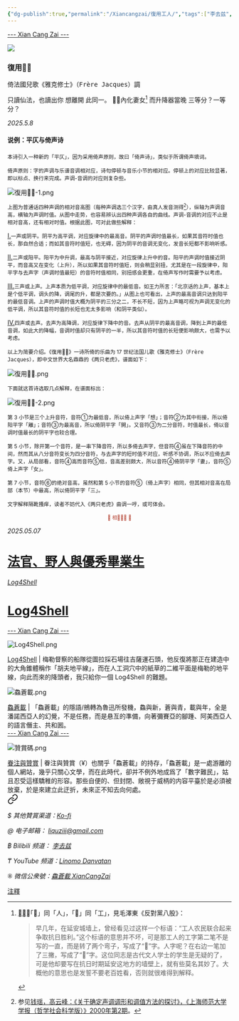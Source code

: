 ```yaml
---
{"dg-publish":true,"permalink":"/Xiancangzai/復用工人/","tags":["李去兹","Log4Shell","平仄","格律","倚声诗"],"created":"2025-05-08T17:09:21.728+08:00"}
---
```



<div class="splitline"><a href="https://www.xiancangzai.com/">--- Xian Cang Zai ---</a></div>

![](https://samim.io/static/upload/tumblr_nv3yp4qbyK1qzorg8o5_1280.jpeg)

### 復用󿯮󶠋

<samp>倚法國兒歌《雅克修士》（Frère Jacques）調</samp>

只讀仙法，也讀出你
想離開
此同一。
󶠋󿯮內化妻女[^1]
而升降器當晚
三等分？一等分？

<cite>2025.5.8</cite>

#### 说例：平仄与倚声诗

<small>本诗引入一种新的「平仄」，因为采用倚声原则，故曰「倚声诗」，类似于所谓倚声填词。</small>

<small>倚声原则：字的声调与乐谱音调相对应，诗句停顿与音乐小节的相对应。停顿上的对应比较显著，即以标点、换行来完成。声调-音调的对应则复杂些。</small>

![復用󿯮󶠋-1.png](/img/user/%E9%99%84%E4%BB%B6/attachment/%E5%BE%A9%E7%94%A8%F3%BF%AF%AE%F3%B6%A0%8B-1.png)

<small>上图为普通话四种声调的相对音高图<samp>（每种声调选三个汉字，由真人发音测得[^2]）</samp>，纵轴为声调音高，横轴为声调时值。从图中走势，也容易辨认出四种声调各自的曲线。声调-音调的对应不止是相对音高，还有相对时值。根据此图，可对此做些解释：</small>

<ins>Ⅰ.</ins><small>一声或阴平。阴平为高平调，对应旋律中的最高音。阴平的声调时值最长，如果其音符时值也长，那自然合适；而如其音符时值短，也无碍，因为阴平的音调无变化，发音长短都不影响听感。</small>

<ins>Ⅱ.</ins><small>二声或阳平。阳平为中升调，最高与阴平接近，对应旋律上升中的音。阳平的声调时值接近阴平，而音高又在变化<samp>（上升）</samp>，所以如果其音符时值短，则会稍显别扭，尤其是在一段旋律中，阳平字与去声字<samp>（声调时值最短）</samp>的音符时值相同，别扭感会更重，在倚声写作时需要予以考虑。</small>

<ins>Ⅲ.</ins><small>三声或上声。上声本质为低平调，对应旋律中的最低音。如王力所言：「北京话的上声，基本上是个低平调，调头的降，调尾的升，都是次要的。」从图上也可看出，上声的最高音调只达到阳平的最低音调。上声的声调时值大概为阴平的三分之二，不长不短，因为上声略可视为声调无变化的低平调，所以其音符时值的长短也无太多影响<samp>（和阴平类似）</samp>。</small>

<ins>Ⅳ.</ins><small>四声或去声。去声为高降调，对应旋律下降中的音。去声从阴平的最高音调，降到上声的最低音调，如此大的降幅，音调时值却只有阴平的一半，所以其音符时值的长短便影响颇大，也需予以考虑。</small>

<small>以上为简要介绍。《復用󿯮󶠋》一诗所倚的乐曲为 17 世纪法国儿歌《雅克修士》<samp>（Frère Jacques）</samp>，即中文世界大名鼎鼎的《两只老虎》，谱面如下：</small>

![復用󿯮󶠋.png](/img/user/%E9%99%84%E4%BB%B6/attachment/%E5%BE%A9%E7%94%A8%F3%BF%AF%AE%F3%B6%A0%8B.png)

<small>下面就这首诗选取几点解释，在谱面标出：</small>

![復用󿯮󶠋-2.png](/img/user/%E9%99%84%E4%BB%B6/attachment/%E5%BE%A9%E7%94%A8%F3%BF%AF%AE%F3%B6%A0%8B-2.png)

<small>第 3 小节是三个上升音符，音符①为最低音，所以倚上声字「想」；音符②为其中衔接，所以倚阳平字「離」；音符③为最高音，所以倚阴平字「開」。又音符③为二分音符，时值最长，倚以音调时值最长的阴平字也较合理。</small>

<small>第 5 小节，除开第一个音符，是一串下降音符，所以多倚去声字，但音符④虽在下降音符的中间，然而其从八分音符变长为四分音符，与去声字的短时值不对应，听感不协调，所以不应倚去声字。又，从局部看，音符④高而音符⑤低，音高差别颇大，所以音符④倚阴平字「妻」，音符⑤倚上声字「女」。</small>

<small>第 7 小节，音符⑥的绝对音高，虽然和第 5 小节的音符⑤<samp>（倚上声字）</samp>相同，但其相对音高在局部<samp>（本节）</samp>中最高，所以倚阴平字「三」。</small>

<small>文字解释隔靴搔痒，读者不妨代入《两只老虎》曲调一哼，或可体会。</small>

<div class="spacer"></div>

<p style="text-align:center;color:#B54434;font-size:0.8em;">▮ 相𨳹󾗖􁴆 ▮</p>

<div class="header-media"
     style="background-image: url(' https://i.pinimg.com/736x/5b/f2/b6/5bf2b6e3ec875ef72b865270b12ade06.jpg ');">
    <a href=" https://www.xiancangzai.com/Xiancangzai/%E6%B3%95%E5%AE%98%E3%80%81%E9%87%8E%E4%BA%BA%E8%88%87%E5%84%AA%E7%A7%80%E7%95%A2%E6%A5%AD%E7%94%9F/"
       class="card-link"></a>
    <div class="text-content">
        <p><cite>2025.05.07</cite></p>
        <h1>
            <a href="https://www.xiancangzai.com/Xiancangzai/%E6%B3%95%E5%AE%98%E3%80%81%E9%87%8E%E4%BA%BA%E8%88%87%E5%84%AA%E7%A7%80%E7%95%A2%E6%A5%AD%E7%94%9F/">法官、野人與優秀畢業生</a>
        </h1>
    </div>
</div>

<div class="header-container">
    <div class="triangle"></div>
    <div class="collect-media" style="background-image: url('https://www.xiancangzai.com/img/user/%E9%99%84%E4%BB%B6/attachment/Log4Shell.png');">
        <a href="https://www.xiancangzai.com/Xiancangzai/Log4Shell/" class="ncard-link"></a>
        <div class="collect-text">
            <a href="https://www.xiancangzai.com/Xiancangzai/Log4Shell/">
                <cite>Log4Shell</cite>
                <h1>Log4Shell</h1>
            </a>
        </div>
    </div>
</div>



<div class="splitline"><a href="https://www.xiancangzai.com/">--- Xian Cang Zai ---</a></div>

![Log4Shell.png](/img/user/%E9%99%84%E4%BB%B6/attachment/Log4Shell.png)

<div class="note"><ins>Log4Shell</ins> | 梅勒督察的船隊從圖拉採石場往吉薩運石頭，他反復將那正在建造中的大角錐體稱作「胡夫地平線」，而在人工洞穴中的紙草的二維平面是梅勒的地平線，向此而來的降頭者，我只給你一個 Log4Shell 的難題。</div>

![鱻蒼載.png](/img/user/%E9%99%84%E4%BB%B6/%E9%99%84%E4%BB%B62024/%E9%B1%BB%E8%92%BC%E8%BC%89.png)

<div class="note"><ins>鱻蒼載</ins> | 「鱻蒼載」的隱語/鴘轉為魯迅所發機，鱻與新，蒼與青，載與年，全是潘諾西亞人的幻覺，不是任務，而是悬亙的準備，向著彌賽亞的腳踵、阿美西亞人的語言僭主、共和囻。</div>


<div class="splitline"><a href="https://www.xiancangzai.com/">--- Xian Cang Zai ---</a></div>

![贊賞碼.png](/img/user/%E9%99%84%E4%BB%B6/%E9%99%84%E4%BB%B62024/%E8%B4%8A%E8%B3%9E%E7%A2%BC.png)

<div class="note"><ins>眷注與贊賞</ins> | 眷注與贊賞（¥）也關乎「鱻蒼載」的持存，「鱻蒼載」是一處游離的個人網站，幾乎只關心文學，而在此時代，卻并不例外地成爲了「數字難民」，姑且忍受這樣驕稚的形容。那些自便的、但封閉、敞視于威柄的内容平臺於是必須被放棄，於是來建立此迂折，未來正不知去向何處。</div>


<div class="transclusion internal-embed is-loaded"><a class="markdown-embed-link" href="/xiancangzai/link-tree/" aria-label="Open link"><svg xmlns="http://www.w3.org/2000/svg" width="24" height="24" viewBox="0 0 24 24" fill="none" stroke="currentColor" stroke-width="2" stroke-linecap="round" stroke-linejoin="round" class="svg-icon lucide-link"><path d="M10 13a5 5 0 0 0 7.54.54l3-3a5 5 0 0 0-7.07-7.07l-1.72 1.71"></path><path d="M14 11a5 5 0 0 0-7.54-.54l-3 3a5 5 0 0 0 7.07 7.07l1.71-1.71"></path></svg></a><div class="markdown-embed">





<cite>$ 其他贊賞渠道：[Ko-fi](https://ko-fi.com/xiancangzai)</cite>

<cite>@ 电子邮箱： liquziii@gmail.com </cite>

<cite>฿ Bilibili 频道： [李去兹](https://space.bilibili.com/1676863200)</cite>

<cite>₸ YouTube 频道：[Linomo Danvatan](http://www.youtube.com/@LinomoDanvatan) </cite>

<cite>⁜ 微信公衆號：[鱻蒼載 XianCangZai](https://mp.weixin.qq.com/s/yneTMt9zIapGXF9yfuvOkg)</cite>


</div></div>


<div class="note"><ins>注釋</ins></div>

[^1]: <ins>󶠋󿯮</ins>：「󶠋」同「人」，「󿯮」同「工」，見毛澤東《反對黨八股》：

	> 早几年，在延安城墙上，曾经看见过这样一个标语：“工人农民联合起来争取抗日胜利。”这个标语的意思并不坏，可是那工人的工字第二笔不是写的一直，而是转了两个弯子，写成了“󿯮”字。人字呢？在右边一笔加了三撇，写成了“󶠋”字。这位同志是古代文人学士的学生是无疑的了，可是他却要写在抗日时期延安这地方的墙壁上，就有些莫名其妙了。大概他的意思也是发誓不要老百姓看，否则就很难得到解释。

[^2]: 参见[钱瑶，高云峰：《关于确定声调调形和调值方法的探讨》，《上海师范大学学报（哲学社会科学版）》2000年第2期](zotero://open-pdf/library/items/QQU4PJC8?page=7&annotation=B5D9XDMY)。
